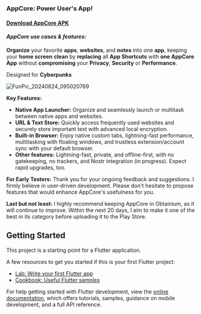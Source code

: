 ### AppCore: Power User's App! 

#### [Download AppCore APK](https://github.com/iefanx/AppCore/releases)

#### *AppCore use cases & features:*
**Organize** your favorite **apps**, **websites**, and **notes** into one **app**, keeping your **home screen** **clean** by **replacing** all **App Shortcuts** with **one AppCore App** without **compromising** your **Privacy**, **Security** or **Performance**. 

Designed for **Cyberpunks**

![FunPic_20240824_095020769](https://github.com/user-attachments/assets/ef5cb24c-d0b4-46f3-bdd3-11603f3b20fc)

**Key Features:**

* **Native App Launcher:** Organize and seamlessly launch or multitask between native apps and websites.
* **URL & Text Store:** Quickly access frequently used websites and securely store important text with advanced local encryption.
* **Built-in Browser:** Enjoy native custom tabs, lightning-fast performance, multitasking with floating windows, and trustless extension/account sync with your default browser.
* **Other features:** Lightning-fast, private, and offline-first, with no gatekeeping, no trackers, and Nostr integration (in progress). Expect rapid upgrades, too.

**For Early Testers:** Thank you for your ongoing feedback and suggestions. I firmly believe in user-driven development. Please don't hesitate to propose features that would enhance AppCore's usefulness for you.

**Last but not least:** I highly recommend keeping AppCore in Obtainium, as it will continue to improve. Within the next 20 days, I aim to make it one of the best in its category before uploading it to the Play Store.

## Getting Started

This project is a starting point for a Flutter application.

A few resources to get you started if this is your first Flutter project:

- [Lab: Write your first Flutter app](https://docs.flutter.dev/get-started/codelab)
- [Cookbook: Useful Flutter samples](https://docs.flutter.dev/cookbook)

For help getting started with Flutter development, view the
[online documentation](https://docs.flutter.dev/), which offers tutorials,
samples, guidance on mobile development, and a full API reference.
